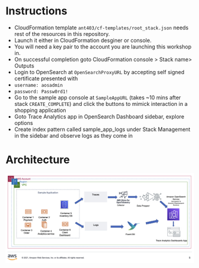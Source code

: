 # Instructions
- CloudFormation template `ant403/cf-templates/root_stack.json` needs rest of the resources in this repository.
- Launch it either in CloudFormation desginer or console.
- You will need a key pair to the account you are launching this workshop in.
- On successful completion goto CloudFormation console > Stack name> Outputs
- Login to OpenSearch at `OpenSearchProxyURL` by accepting self signed certificate presented with 
- `username: aosadmin` 
- `password: Passw0rd1!`
- Go to the sample app console at `SampleAppURL` (takes ~10 mins after stack `CREATE_COMPLETE`) and click the buttons to mimick interaction in a shopping application
- Goto Trace Analytics app in OpenSearch Dashboard sidebar, explore options
- Create index pattern called sample_app_logs under Stack Management in the sidebar and observe logs as they come in
# Architecture
![architecture](/ant403/assets/arch.jpg)